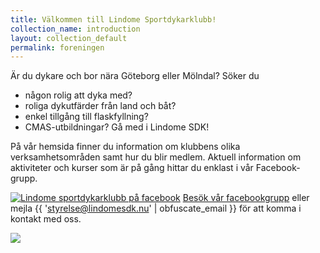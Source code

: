 ```yaml
---
title: Välkommen till Lindome Sportdykarklubb!
collection_name: introduction
layout: collection_default
permalink: foreningen
---
```

Är du dykare och bor nära Göteborg eller Mölndal?
Söker du
- någon rolig att dyka med?
- roliga dykutfärder från land och båt?
- enkel tillgång till flaskfyllning?
- CMAS-utbildningar?
Gå med i Lindome SDK!

På vår hemsida finner du information om klubbens olika verksamhetsområden samt hur du blir medlem. Aktuell information om aktiviteter och kurser som är på gång hittar du enklast i vår Facebook-grupp.

<a title="Lindome sportdykarklubb på facebook" href="http://www.facebook.com/groups/12289305342/" target="_blank" rel="noopener"><img src="{% link assets/img/f_logo_rgb_blue.svg %}" alt="Lindome sportdykarklubb på facebook" style="max-height: 17px; vertical-align: bottom;" /></a>&nbsp;<a href="http://www.facebook.com/groups/12289305342/">Besök vår facebookgrupp</a> eller mejla {{ 'styrelse@lindomesdk.nu' | obfuscate_email }} för att komma i kontakt med oss.

<img src="{% link assets/img/frontpage.png %}" />